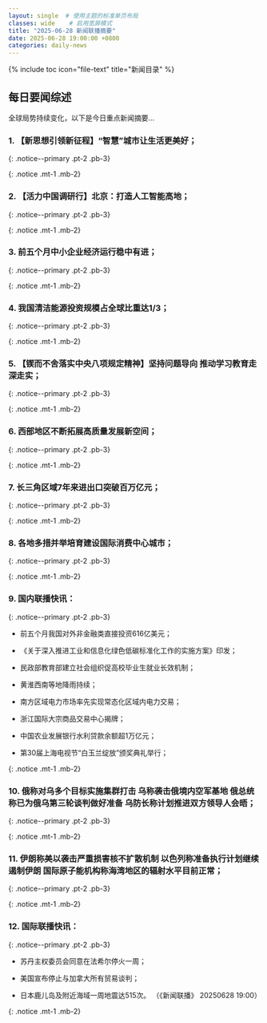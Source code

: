 ```yaml
---
layout: single  # 使用主题的标准单页布局
classes: wide    # 启用宽屏模式
title: "2025-06-28 新闻联播摘要"
date: 2025-06-28 19:00:00 +0800
categories: daily-news
---
```


{% include toc icon="file-text" title="新闻目录" %}
   
## 每日要闻综述

全球局势持续变化，以下是今日重点新闻摘要...

### 1. 【新思想引领新征程】“智慧”城市让生活更美好； 

{: .notice--primary .pt-2 .pb-3}

{: .notice .mt-1 .mb-2}

### 2. 【活力中国调研行】北京：打造人工智能高地； 

{: .notice--primary .pt-2 .pb-3}

{: .notice .mt-1 .mb-2}

### 3. 前五个月中小企业经济运行稳中有进； 

{: .notice--primary .pt-2 .pb-3}

{: .notice .mt-1 .mb-2}

### 4. 我国清洁能源投资规模占全球比重达1/3； 

{: .notice--primary .pt-2 .pb-3}

{: .notice .mt-1 .mb-2}

### 5. 【锲而不舍落实中央八项规定精神】坚持问题导向 推动学习教育走深走实； 

{: .notice--primary .pt-2 .pb-3}

{: .notice .mt-1 .mb-2}

### 6. 西部地区不断拓展高质量发展新空间； 

{: .notice--primary .pt-2 .pb-3}

{: .notice .mt-1 .mb-2}

### 7. 长三角区域7年来进出口突破百万亿元； 

{: .notice--primary .pt-2 .pb-3}

{: .notice .mt-1 .mb-2}

### 8. 各地多措并举培育建设国际消费中心城市； 

{: .notice--primary .pt-2 .pb-3}

{: .notice .mt-1 .mb-2}

### 9. 国内联播快讯： 

{: .notice--primary .pt-2 .pb-3}

- 前五个月我国对外非金融类直接投资616亿美元；

- 《关于深入推进工业和信息化绿色低碳标准化工作的实施方案》印发；

- 民政部教育部建立社会组织促高校毕业生就业长效机制；

- 黄淮西南等地降雨持续；

- 南方区域电力市场率先实现常态化区域内电力交易；

- 浙江国际大宗商品交易中心揭牌；

- 中国农业发展银行水利贷款余额超1万亿元；

- 第30届上海电视节“白玉兰绽放”颁奖典礼举行；

{: .notice .mt-1 .mb-2}

### 10. 俄称对乌多个目标实施集群打击 乌称袭击俄境内空军基地 俄总统称已为俄乌第三轮谈判做好准备 乌防长称计划推进双方领导人会晤； 

{: .notice--primary .pt-2 .pb-3}

{: .notice .mt-1 .mb-2}

### 11. 伊朗称美以袭击严重损害核不扩散机制 以色列称准备执行计划继续遏制伊朗 国际原子能机构称海湾地区的辐射水平目前正常； 

{: .notice--primary .pt-2 .pb-3}

{: .notice .mt-1 .mb-2}

### 12. 国际联播快讯： 

{: .notice--primary .pt-2 .pb-3}

- 苏丹主权委员会同意在法希尔停火一周；

- 美国宣布停止与加拿大所有贸易谈判；

- 日本鹿儿岛及附近海域一周地震达515次。 （《新闻联播》 20250628 19:00）

{: .notice .mt-1 .mb-2}